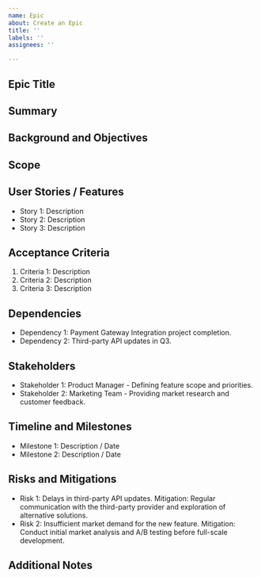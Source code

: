 ```yaml
---
name: Epic
about: Create an Epic
title: ''
labels: ''
assignees: ''

---
```


## Epic Title
<!-- Provide a concise and descriptive title for the epic. This title should reflect the overall goal or outcome of the work. -->

## Summary
<!-- Give a brief overview of the epic, including its purpose and importance. Explain what this epic aims to achieve and why it is valuable to the project or organization. -->

## Background and Objectives
<!-- Describe the background information that led to the initiation of this epic. Outline the key objectives and the problems or opportunities it aims to address. -->

## Scope
<!-- Define the boundaries of the epic. Describe what is included within this epic and, if necessary, what is explicitly excluded. This helps in managing expectations and ensuring focus. -->

## User Stories / Features
<!-- List the key user stories or features that are part of this epic. While the details will be in separate issues, provide a high-level overview here. -->

- Story 1: Description
- Story 2: Description
- Story 3: Description

## Acceptance Criteria
<!-- Specify the criteria that will be used to determine when the epic is completed. These should be clear, measurable, and verifiable. -->

1. Criteria 1: Description
2. Criteria 2: Description
3. Criteria 3: Description

## Dependencies
<!-- List any dependencies that this epic has on other tasks, projects, or external factors. Include both dependencies that are within and outside of your control. -->
<!-- Example: This epic depends on the completion of the "Payment Gateway Integration" project for enabling online transactions. Additionally, it relies on third-party API updates scheduled for Q3. -->

- Dependency 1: Payment Gateway Integration project completion.
- Dependency 2: Third-party API updates in Q3.

## Stakeholders
<!-- Identify the main stakeholders involved in this epic. Mention their roles and their interest or contribution to the epic. -->
<!-- Example: The Product Manager (interest: defining feature scope and priorities), The Marketing Team (contribution: providing market research and customer feedback), The Development Team (role: implementing the features). -->

- Stakeholder 1: Product Manager - Defining feature scope and priorities.
- Stakeholder 2: Marketing Team - Providing market research and customer feedback.

## Timeline and Milestones
<!-- Provide an estimated timeline for the epic, including any key milestones and their expected completion dates. This helps in planning and tracking progress. -->

- Milestone 1: Description / Date
- Milestone 2: Description / Date

## Risks and Mitigations
<!-- Identify any potential risks associated with this epic and outline strategies for mitigating these risks. -->
<!-- Example: Risk: Delays in third-party API updates may push back our timeline. Mitigation: Establish communication with the third-party provider for regular updates and explore alternative solutions if necessary. -->

- Risk 1: Delays in third-party API updates. Mitigation: Regular communication with the third-party provider and exploration of alternative solutions.
- Risk 2: Insufficient market demand for the new feature. Mitigation: Conduct initial market analysis and A/B testing before full-scale development.

## Additional Notes
<!-- Use this section for any additional information, notes, or comments that do not fit into the above sections. This can include links to related documents, references, or anything else relevant to the epic. -->
